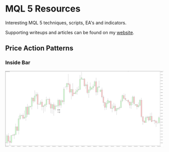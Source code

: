 # MQL 5 Resources

Interesting MQL 5 techniques, scripts, EA's and indicators.

Supporting writeups and articles can be found on my [website](https://scottedwards.tech/).

## Price Action Patterns

### Inside Bar

![Inside Bar Pattern](ChartPatternImages/EURUSD_D1_Inside_Bar.png)
